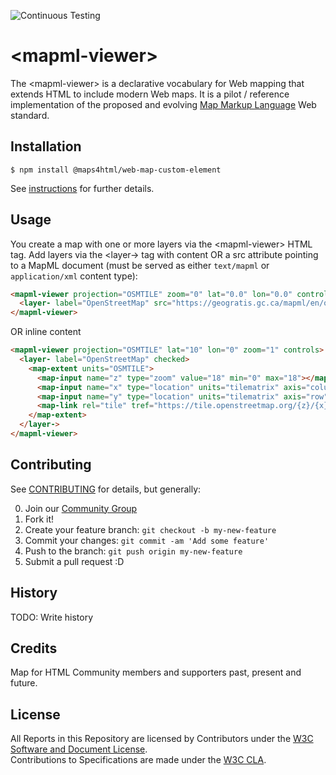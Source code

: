 ![Continuous Testing](https://github.com/Maps4HTML/Web-Map-Custom-Element/actions/workflows/ci-testing.yml/badge.svg)

# &lt;mapml-viewer>

The &lt;mapml-viewer> is a declarative vocabulary for Web mapping that extends
HTML to include modern Web maps.  It is a pilot / reference implementation of the
proposed and evolving [Map Markup Language](https://maps4html.org/web-map-doc/docs/) 
Web standard.

## Installation

```console
$ npm install @maps4html/web-map-custom-element
```

See [instructions](https://maps4html.org/web-map-doc/docs/installation#install-the-mapml-viewer-suite-of-custom-elements) for further details.

## Usage

You create a map with one or more layers via the &lt;mapml-viewer> HTML tag. Add
layers via the &lt;layer-> tag with content OR a src attribute pointing to a 
MapML document (must be served as either `text/mapml` or `application/xml` content
type):

```html
<mapml-viewer projection="OSMTILE" zoom="0" lat="0.0" lon="0.0" controls>
  <layer- label="OpenStreetMap" src="https://geogratis.gc.ca/mapml/en/osmtile/osm/" checked></layer->
</mapml-viewer>
```
OR inline content
```html
<mapml-viewer projection="OSMTILE" lat="10" lon="0" zoom="1" controls>
  <layer- label="OpenStreetMap" checked>
    <map-extent units="OSMTILE">
      <map-input name="z" type="zoom" value="18" min="0" max="18"></map-input>
      <map-input name="x" type="location" units="tilematrix" axis="column" min="0" max="262144"></map-input>
      <map-input name="y" type="location" units="tilematrix" axis="row" min="0" max="262144"></map-input>
      <map-link rel="tile" tref="https://tile.openstreetmap.org/{z}/{x}/{y}.png"></map-link>
    </map-extent>
  </layer->
</mapml-viewer>
```

## Contributing

See [CONTRIBUTING](https://github.com/Maps4HTML/Web-Map-Custom-Element/blob/main/CONTRIBUTING.md#contributing-to-mapml) for details, but generally:

0. Join our [Community Group](https://www.w3.org/community/wp-login.php?redirect_to=%2Fcommunity%2Fmaps4html%2Fjoin)
1. Fork it!
2. Create your feature branch: `git checkout -b my-new-feature`
3. Commit your changes: `git commit -am 'Add some feature'`
4. Push to the branch: `git push origin my-new-feature`
5. Submit a pull request :D

## History

TODO: Write history

## Credits

Map for HTML Community members and supporters past, present and future.

## License

All Reports in this Repository are licensed by Contributors under the 
[W3C Software and Document License](http://www.w3.org/Consortium/Legal/2015/copyright-software-and-document).  
Contributions to Specifications are made under the
[W3C CLA](https://www.w3.org/community/about/agreements/cla/).
